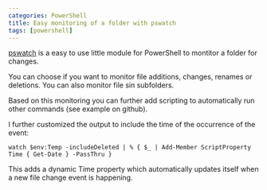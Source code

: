 ```yaml
---
categories: PowerShell
title: Easy monitoring of a folder with pswatch
tags: [powershell]
---
```


[pswatch](https://github.com/jfromaniello/pswatch/) is a easy to use little module for PowerShell to montitor a folder for changes.

You can choose if you want to monitor file additions, changes, renames or deletions. You can also monitor file sin subfolders.

Based on this monitoring you can further add scripting to automatically run other commands (see example on github).

I further customized the output to include the time of the occurrence of the event:

`watch $env:Temp -includeDeleted | % { $_ | Add-Member ScriptProperty Time { Get-Date } -PassThru }`

This adds a dynamic Time property which automatically updates itself when a new file change event is happening.

